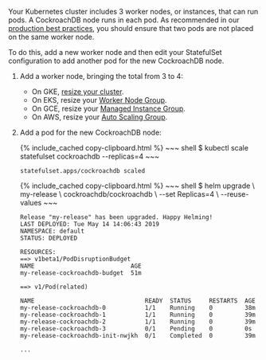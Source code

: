 Your Kubernetes cluster includes 3 worker nodes, or instances, that can run pods. A CockroachDB node runs in each pod. As recommended in our [production best practices](recommended-production-settings.html#topology), you should ensure that two pods are not placed on the same worker node. 

To do this, add a new worker node and then edit your StatefulSet configuration to add another pod for the new CockroachDB node.

1. Add a worker node, bringing the total from 3 to 4:
    - On GKE, [resize your cluster](https://cloud.google.com/kubernetes-engine/docs/how-to/resizing-a-cluster).
    - On EKS, resize your [Worker Node Group](https://eksctl.io/usage/managing-nodegroups/#scaling).
    - On GCE, resize your [Managed Instance Group](https://cloud.google.com/compute/docs/instance-groups/).
    - On AWS, resize your [Auto Scaling Group](https://docs.aws.amazon.com/autoscaling/latest/userguide/as-manual-scaling.html).

2. Add a pod for the new CockroachDB node:

    <section class="filter-content" markdown="1" data-scope="manual">
    {% include_cached copy-clipboard.html %}
    ~~~ shell
    $ kubectl scale statefulset cockroachdb --replicas=4
    ~~~

    ~~~
    statefulset.apps/cockroachdb scaled
    ~~~
    </section>

    <section class="filter-content" markdown="1" data-scope="helm">
    {% include_cached copy-clipboard.html %}
    ~~~ shell
    $ helm upgrade \
    my-release \
    cockroachdb/cockroachdb \
    --set Replicas=4 \
    --reuse-values
    ~~~

    ~~~
    Release "my-release" has been upgraded. Happy Helming!
    LAST DEPLOYED: Tue May 14 14:06:43 2019
    NAMESPACE: default
    STATUS: DEPLOYED

    RESOURCES:
    ==> v1beta1/PodDisruptionBudget
    NAME                           AGE
    my-release-cockroachdb-budget  51m

    ==> v1/Pod(related)

    NAME                               READY  STATUS     RESTARTS  AGE
    my-release-cockroachdb-0           1/1    Running    0         38m
    my-release-cockroachdb-1           1/1    Running    0         39m
    my-release-cockroachdb-2           1/1    Running    0         39m
    my-release-cockroachdb-3           0/1    Pending    0         0s
    my-release-cockroachdb-init-nwjkh  0/1    Completed  0         39m

    ...
    ~~~
    </section>
